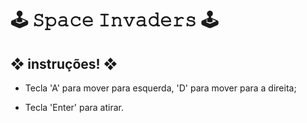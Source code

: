 # 🕹️ 𝚂𝚙𝚊𝚌𝚎 𝙸𝚗𝚟𝚊𝚍𝚎𝚛𝚜 🕹️

## ❖ instruções! ❖

- Tecla 'A' para mover para esquerda, 'D' para mover para a direita;

- Tecla 'Enter' para atirar.
